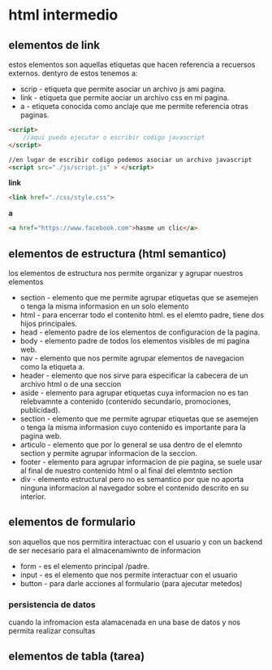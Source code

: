 # html intermedio
## elementos de link
estos elementos son aquellas etiquetas que hacen referencia a recuersos externos.
dentyro de estos tenemos a:
- scrip - etiqueta que permite asociar un archivo js ami pagina. 
- link - etiqueta que permite aociar un archivo css en mi pagina.
- a - etiqueta conocida como anclaje que me permite referencia otras paginas.

```html
<script>
    //aqui puedo ejecutar o escribir codigo javascript
</script>

//en lugar de escribir codigo podemos asociar un archivo javascript
<script src="./js/script.js" > </script>
```

**link**
```html
<link href="./css/style.css">
```
**a**
```html
<a href="https://www.facebook.com">hasme un clic</a>
```

## elementos de estructura (html semantico)
los elementos de estructura nos permite organizar y agrupar nuestros elementos

- section - elemento que me permite agrupar etiquetas que se asemejen o tenga la misma informasion en un solo elemento 
- html - para encerrar todo el contenito html. es el elemto padre, tiene dos hijos principales. 
- head - elemento padre de los elementos de configuracion de la pagina. 
- body - elemento padre de todos los elementos visibles de mi pagina web.
- nav - elemento que nos permite agrupar elementos de navegacion como la etiqueta a.
- header - elemento que nos sirve para especificar la cabecera de un archivo html o de una seccion 
- aside - elemento para agrupar etiquetas cuya informacion no es tan relebvamnte a contenido  (contenido secundario, promociones, publicidad).
- section - elemento que me permite agrupar etiquetas que se asemejen o tenga la misma informasion cuyo contenido es importante para la pagina web.
- articulo - elemento que por lo general se usa dentro de el elemnto section y permite agrupar informacion de la seccion.
- footer - elemento para agrupar informacion de pie pagina, se suele usar al final de nuestro contenido html o al final del elemtnto section 
- div - elemento estructural pero no es semantico por que no aporta ninguna informacion al navegador sobre el contenido descrito en su interior.

## elementos de formulario
son aquellos que nos permitira interactuac con el usuario y con un backend de ser necesario para el almacenamiwnto de informacion 
- form - es el elemento principal /padre.
- input - es el elemento que nos permite interactuar con el usuario
- button - para darle acciones al formulario (para ajecutar metedos)

### persistencia de datos 
 cuando la infromacion esta alamacenada en una base de datos y nos permita realizar consultas 

## elementos de tabla (tarea)

